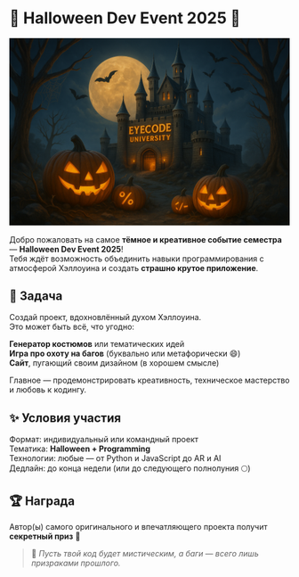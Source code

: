 
# 🎃 Halloween Dev Event 2025 👻  

<p align="center" style="border-radius:15px" >
  <img src="/poster.png" alt="Halloween Dev Event Poster" width="600">
</p>


Добро пожаловать на самое **тёмное и креативное событие семестра** — **Halloween Dev Event 2025**!  
Тебя ждёт возможность объединить навыки программирования с атмосферой Хэллоуина и создать **страшно крутое приложение**.  

## 🧠 Задача  
Создай проект, вдохновлённый духом Хэллоуина.  
Это может быть всё, что угодно:  

 **Генератор костюмов** или тематических идей  
 **Игра про охоту на багов** (буквально или метафорически 😄)  
 **Сайт**, пугающий своим дизайном (в хорошем смысле)  

Главное — продемонстрировать креативность, техническое мастерство и любовь к кодингу.  

## ✨ Условия участия  
 Формат: индивидуальный или командный проект  
 Тематика: **Halloween + Programming**  
 Технологии: любые — от Python и JavaScript до AR и AI  
 Дедлайн: до конца недели (или до следующего полнолуния 🌕)  

## 🏆 Награда  
Автор(ы) самого оригинального и впечатляющего проекта получит **секретный приз** 🎁  

> 💬 *Пусть твой код будет мистическим, а баги — всего лишь призраками прошлого.*
